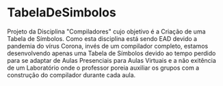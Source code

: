 # TabelaDeSimbolos

Projeto da Disciplina "Compiladores" cujo objetivo é a Criação de uma Tabela de Símbolos. Como esta disciplina está sendo EAD devido a pandemia do vírus Corona, invés de um compilador completo, estamos desenvolvendo apenas uma Tabela de Símbolos devido ao tempo perdido para se adaptar de Aulas Presenciais para Aulas Virtuais e a não exitência de um Laboratório onde o professor poreia auxiliar os grupos com a construção do compilador durante cada aula.
